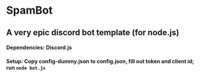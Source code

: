 # SpamBot
## A very epic discord bot template (for node.js)
#### Dependencies: Discord.js
#### Setup: Copy config-dummy.json to config.json, fill out token and client id; run `node bot.js`
